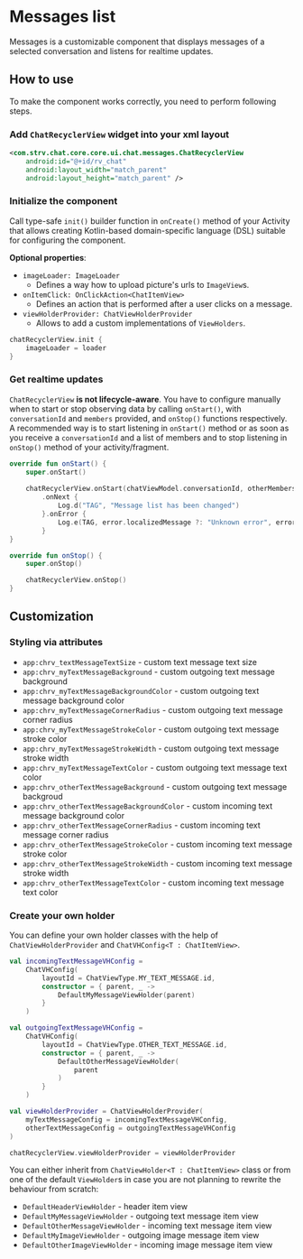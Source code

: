 # Messages list

Messages is a customizable component that displays messages of a
selected conversation and listens for realtime updates.

## How to use

To make the component works correctly, you need to perform following
steps.

### Add `ChatRecyclerView` widget into your xml layout

```xml
<com.strv.chat.core.core.ui.chat.messages.ChatRecyclerView
    android:id="@+id/rv_chat"
    android:layout_width="match_parent"
    android:layout_height="match_parent" />
```
### Initialize the component
Call type-safe `init()` builder function in `onCreate()` method of your
Activity that allows creating Kotlin-based domain-specific language
(DSL) suitable for configuring the component.

**Optional properties**:
- `imageLoader: ImageLoader` 
  -   Defines a way how to upload picture's urls to `ImageView`s.
- `onItemClick: OnClickAction<ChatItemView>`
  -  Defines an action that is performed after a user clicks on a
     message.
- `viewHolderProvider: ChatViewHolderProvider`
  - Allows to add a custom implementations of `ViewHolders`.
     
```kotlin
chatRecyclerView.init {
    imageLoader = loader
}
```

### Get realtime updates
`ChatRecyclerView` **is not lifecycle-aware**. You have to configure
manually when to start or stop observing data by calling `onStart()`,
with `conversationId` and `members` provided, and `onStop()` functions
respectively. A recommended way is to start listening in `onStart()`
method or as soon as you receive a `conversationId` and a list of
members and to stop listening in `onStop()` method of your
activity/fragment.

```kotlin
override fun onStart() {
    super.onStart()
        
    chatRecyclerView.onStart(chatViewModel.conversationId, otherMembers)
        .onNext {
            Log.d("TAG", "Message list has been changed")
        }.onError {
            Log.e(TAG, error.localizedMessage ?: "Unknown error", error)
        }
}

override fun onStop() {
    super.onStop()

    chatRecyclerView.onStop()
}
```

## Customization

### Styling via attributes
- `app:chrv_textMessageTextSize` - custom text message text
  size
- `app:chrv_myTextMessageBackground` - custom outgoing text message
  background
- `app:chrv_myTextMessageBackgroundColor` - custom outgoing text message
  background color
- `app:chrv_myTextMessageCornerRadius` - custom outgoing text message
  corner radius
- `app:chrv_myTextMessageStrokeColor` - custom outgoing text message
  stroke color
- `app:chrv_myTextMessageStrokeWidth` - custom outgoing text message
  stroke width
- `app:chrv_myTextMessageTextColor` - custom outgoing text message text
  color
- `app:chrv_otherTextMessageBackground` - custom outgoing text message
  backgroud
- `app:chrv_otherTextMessageBackgroundColor` - custom incoming text
  message background color
- `app:chrv_otherTextMessageCornerRadius` - custom incoming text message
  corner radius
- `app:chrv_otherTextMessageStrokeColor` - custom incoming text message
  stroke color
- `app:chrv_otherTextMessageStrokeWidth` - custom incoming text message
  stroke width
- `app:chrv_otherTextMessageTextColor` - custom incoming text message
  text color

### Create your own holder
You can define your own holder classes with the help of
`ChatViewHolderProvider` and `ChatVHConfig<T : ChatItemView>`.

```kotlin
val incomingTextMessageVHConfig =
    ChatVHConfig(
        layoutId = ChatViewType.MY_TEXT_MESSAGE.id,
        constructor = { parent, _ ->
            DefaultMyMessageViewHolder(parent)
        }
    )

val outgoingTextMessageVHConfig =
    ChatVHConfig(
        layoutId = ChatViewType.OTHER_TEXT_MESSAGE.id,
        constructor = { parent, _ ->
            DefaultOtherMessageViewHolder(
                parent      
            )
        }
    )

val viewHolderProvider = ChatViewHolderProvider(
    myTextMessageConfig = incomingTextMessageVHConfig,
    otherTextMessageConfig = outgoingTextMessageVHConfig
)

chatRecyclerView.viewHolderProvider = viewHolderProvider
```

You can either inherit from `ChatViewHolder<T : ChatItemView>` class or
from one of the default `ViewHolder`s in case you are not planning to
rewrite the behaviour from scratch:
- `DefaultHeaderViewHolder` - header item view
- `DefaultMyMessageViewHolder` - outgoing text message item view
- `DefaultOtherMessageViewHolder` - incoming text message item view
- `DefaultMyImageViewHolder` - outgoing image message item view
- `DefaultOtherImageViewHolder` - incoming image message item view

